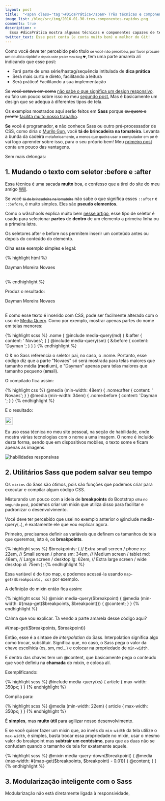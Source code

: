 ```yaml
---
layout: post
title:  "<span class='tag'>#DicaPrática</span> Três técnicas e componentes incríveis para o seu site ficar (ainda mais!) responsivo"
image_list: /blog/src/img/2016-01-30-tres-componentes-rapidos.png
comments: true
description: >
  Essa #dicaPrática mostra algumas técnicas e componentes capazes de te dar insights para elevar a responsividade de seu site à outro nível.
twitter_text: Esse post conta (e conta muito bem) o melhor do Git!
---
```


<style type="text/css">
  .nome {
  margin-bottom: 30px; }
  @media (min-width: 48em) {
    .nome:after {
      content: ' Novaes'; } }
  @media (min-width: 34em) {
    .nome:before {
      content: 'Dayman '; } }
</style>

Como você deve ter percebido pelo título <small>se você não percebeu, por favor procure um oculista rápido! <small>e depois volte pra ler meu blog &hearts;</small></small>, tem uma parte amarela alí indicando que esse post:

 * Fará parte de uma série/hastag/sequência intitulada de <strong>dica prática</strong>
 * Será mais curto e direto, facilitando a leitura
 * Será prático! Facilitando a sua implementação

Se <del>você estava em coma</del> <ins>não sabe o que significa um design responsivo</ins>, eu falo um pouco sobre isso no meu <a href="/blog/como-fiz-meu-blog-em-2-dias-parte-2/">segundo post.</a> Mas é basicamente um design que se adequa à diferentes tipos de tela.

Os exemplos mostrados aqui serão feitos em <strong>Sass</strong> porque <del>eu quero e pronto</del> <ins>facilita muito nosso trabalho</ins>.

<strong>Se</strong> você é programador, <strong>e</strong> não conhece Sass ou outro pré-processador de CSS, como diria o <a href="http://guncast.com.br/" target="_blank">Murilo Gun</a>, você <strong>tá de brincadeira na tomateira</strong>. Levanta a bunda da cadeira <small>metaforicamente, a menos que queira usar o computador em pé</small> e vai logo aprender sobre isso, para o seu próprio bem! Meu <a href="/blog/como-fiz-meu-blog-em-2-dias/">primeiro post</a> conta um pouco das vantagens.

Sem mais delongas:

<h2>1. Mudando o texto com seletor :before e :after</h2>

Essa técnica é uma sacada <strong>muito</strong> boa, e confesso que a tirei do site do meu amigo <a href="http://willianjusten.com.br/ano-novo-blog-novo/" target="_blank">Will</a>.

Se você <del><small class="clear">tá de brincadeira na tomateira</small></del> não sabe o que significa esses `::after` e `::before`, é muito simples. Eles são <strong>pseudo elementos</strong>.

Como o w3schools explica muito bem <a href="http://www.w3schools.com/css/css_pseudo_elements.asp">nesse artigo</a>, esse tipo de seletor é usado para selecionar <strong>partes</strong> de <strong>dentro</strong> de um elemento a primeira linha ou a primeira letra.

Os seletores after e before nos permitem inserir um conteúdo antes ou depois do conteúdo do elemento.

Olha esse exemplo simples e legal:

{% highlight html %}
<style>
  div.nome:before {
    content: 'Dayman ';
  }
  div.nome:after {
    content: ' Novaes';
  }
</style>

<div class="nome">Moreira</div>
{% endhighlight %}

Produz o resultado:

<div class="nome">Moreira</div>

E como esse texto é inserido com CSS, pode ser facilmente alterado com o uso de <a href="http://www.w3schools.com/cssref/css3_pr_mediaquery.asp">Media Query</a>. Como por exemplo, mostrar apenas partes do nome em telas menores:

{% highlight scss %}
.nome {
  @include media-query(md) {
    &:after {
        content: ' Novaes';
    }
  }
  @include media-query(sm) {
    &:before {
        content: 'Dayman ';
    }
  }
}
{% endhighlight %}


O <span class="highlight pre"><span class="k">&</span></span> no Sass referencia o seletor pai, no caso, o <span class="highlight pre"><span class="nc">.nome</span></span>. Portanto, esse código diz que a parte "Novaes" só será mostrada para telas maiores que tamanho média (<strong>m</strong>e<strong>d</strong>ium), e "Dayman" apenas para telas maiores que tamanho pequeno (<strong>sm</strong>all).

O compilado fica assim:

{% highlight css %}
@media (min-width: 48em) {
  .nome:after { content: ' Novaes'; }
}
@media (min-width: 34em) {
  .nome:before { content: 'Dayman '; }
}
{% endhighlight %}

E o resultado:

<span class="center-horizontal">
  <img src="/blog/src/img/2016-01-30-gif-nome.gif" alt="nome responsivo" style="height: 25px;">
</span>

Eu uso essa técnica no meu site pessoal, na seção de habilidade, onde mostra várias tecnologias com o nome a uma imagem. O nome é incluído desta forma, sendo que em dispositivos mobiles, o texto some e ficam apenas as imagens.

<span class="center-horizontal p">
  <img src="/blog/src/img/2016-01-30-gif-skills.gif" alt="habilidades responsivas">
</span>

<h2>2. Utilitários Sass que podem salvar seu tempo</h2>

Os `mixins` do Sass são ótimos, pois são funções que podemos criar para executar e compilar algum código CSS.

Misturando um pouco com a ideia de <strong>breakpoints</strong> do Bootstrap <small>olha no segundo post</small>, podemos criar um mixin que utiliza disso para facilitar e padronizar o desenvolvimento.

Você deve ter percebido que usei no exemplo anterior o <span class="highlight pre"><span class="k">@include</span> <span class="nd">media-query</span><span class="p">(..)</span></span>, é exatamente ele que vou explicar agora.

Primeiro, precisamos definir as variáveis que definem os tamanhos de tela que queremos, isto é, os <strong>breakpoints</strong>.


{% highlight scss %}
$breakpoints: (
  // Extra small screen / phone
  xs: 22em,
  // Small screen / phone
  sm: 34em,
  // Medium screen / tablet
  md: 48em,
  // Large screen / desktop
  lg: 62em,
  // Extra large screen / wide desktop
  xl: 75em
);
{% endhighlight %}

Essa variável é do tipo map, e podemos acessá-la usando `map-get($breakpoints, xs)` por exemplo.

A definição do mixin então fica assim:

{% highlight scss %}
@mixin media-query($breakpoint) {
  @media (min-width: #{map-get($breakpoints, $breakpoint)}) {
    @content;
  }
}
{% endhighlight %}

Calma que vou explicar. Ta vendo a parte amarela desse código aqui?

<div class="highlight pre p"><span class="si">#{</span><span class="nf">map-get</span><span class="p">(</span><span class="nv">$breakpoints</span><span class="o">,</span> <span class="nv">$breakpoint</span><span class="p">)</span><span class="si">}</span></div>

Então, esse é a sintaxe de <i>interpolation</i> do Sass. Interpolation significa algo como trocar, substituir. Significa que, no caso, o Sass pega o valor da chave escolhida (xs, sm, md...) e colocar na propriedade de `min-width`.

E dentro das chaves tem um <span class="highlight pre"><span class="k">@content</span></span>, que basicamente pega o conteúdo que você definiu na <strong>chamada</strong> do mixin, e coloca alí.

Exemplificando:

{% highlight scss %}
@include media-query(xs) {
  article {
      max-width: 350px;
  }
}
{% endhighlight %}

Compila para:

{% highlight scss %}
@media (min-width: 22em) {
  article {
      max-width: 350px;
  }
}
{% endhighlight %}

É <strong>simples</strong>, mas <strong>muito útil</strong> para agilizar nosso desenvolvimento.

E se você quiser fazer um mixin que, ao invés do `min-width` da tela utilize o `max-width`, é simples, basta trocar essa propriedade no mixin, usar o mesmo valor do breakpoint mas <strong>subtrair um centésimo</strong>, para que as duas não se confudam quando o tamanho de tela for exatamente aquele.

{% highlight scss %}
@mixin media-query-down($breakpoint) {
  @media (max-width: #{map-get($breakpoints, $breakpoint) - 0.01}) {
    @content;
  }
}
{% endhighlight %}

<h2>3. Modularização inteligente com o Sass</h2>

Modularização não está diretamente ligada à responsividade, 

[image gif_nome]: /blog/src/img/2016-01-30-gif-nome.gif
[image gif_nome]: /blog/src/img/2016-01-30-gif-skills.gif